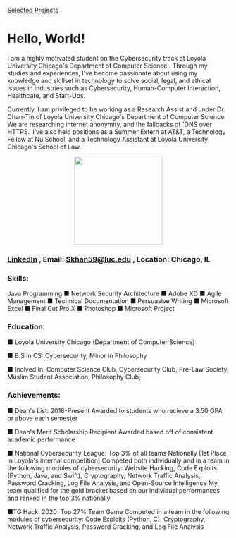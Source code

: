 [Selected Projects](https://skhan59.github.io/projects)


# Hello, World!

I am a highly motivated student on the Cybersecurity track at Loyola University Chicago's Department of Computer Science . Through my studies and experiences, I've become passionate about using my knowledge and skillset in technology to solve social, legal, and ethical issues in industries such as Cybersecurity, Human-Computer Interaction, Healthcare, and Start-Ups.

Currently, I am privileged to be working as a Research Assist and under Dr. Chan-Tin of Loyola University Chicago's Department of Computer Science. We are researching internet anonymity, and the fallbacks of 'DNS over HTTPS.'  I’ve also held positions as a Summer Extern at AT&T, a Technology Fellow at Nu School, and a Technology Assistant at Loyola University Chicago's School of Law. 

<p align="center">
  <img width="200" height="200" src="https://avatars2.githubusercontent.com/u/45646815?s=400&u=a7211a3e1383ae0a9e09127f4cb8d03fbe51f8db&v=4">
</p>



### [LinkedIn](https://www.linkedin.com/in/saad-khan-508421176/) , Email: Skhan59@luc.edu , Location: Chicago, IL

### Skills:
Java Programming ■ Network Security Architecture ■ Adobe XD ■ Agile Management ■ Technical Documentation ■ Persuasive Writing ■	Microsoft Excel ■	Final Cut Pro X ■	Photoshop ■	Microsoft Project


### Education: 

■ Loyola University Chicago (Department of Computer Science)

■ B.S in CS: Cybersecurity, Minor in Philosophy

■ Inolved In: Computer Science Club, Cybersecurity Club, Pre-Law Society, Muslim Student Association, Philosophy Club,

### Achievements: 

■ Dean's List: 2018-Present 
  Awarded to students who recieve a 3.50 GPA or above each semester

■ Dean's Merit Scholarship Recipient
  Awarded based off of consistent academic performance

■ National Cybersecurity League: Top 3% of all teams Nationally (1st Place in Loyola's internal competition)
  Competed both individually and in a team in the following modules of cybersecurity: Website Hacking, Code Exploits (Python,
  Java, and Swift), Cryptography, Network Traffic Analysis, Password Cracking, Log File Analysis, and Open-Source Intelligence
  My team qualified for the gold bracket based on our individual performances and ranked in the top 3% nationally

■TG Hack: 2020: Top 27% Team Game
  Competed in a team in the following modules of cybersecurity: Code Exploits (Python, C), Cryptography, Network Traffic
  Analysis, Password Cracking, and Log File Analysis

